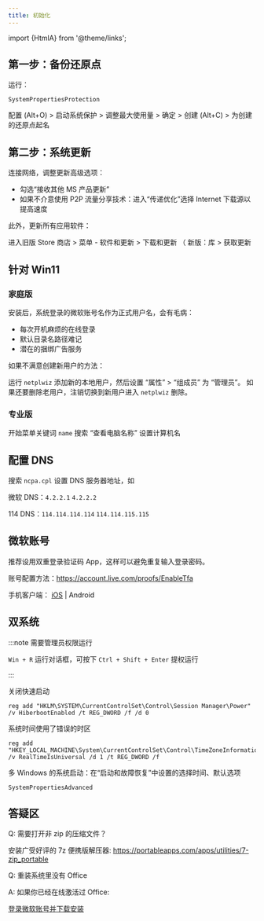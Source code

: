 ```yaml
---
title: 初始化
---
```


import {HtmlA} from '@theme/links';

## 第一步：备份还原点

运行：

    SystemPropertiesProtection

配置 (Alt+O) > 启动系统保护 > 调整最大使用量 > 确定 > 创建 (Alt+C) > 为创建的还原点起名

## 第二步：系统更新

连接网络，调整<HtmlA href="ms-settings:windowsupdate-options">更新高级选项</HtmlA>：

- 勾选“接收其他 MS 产品更新”
- 如果不介意使用 P2P 流量分享技术：进入“传递优化”选择 Internet 下载源以提高速度

此外，更新所有应用软件：

进入旧版 Store 商店 > 菜单 - 软件和更新  > 下载和更新
（ 新版：库 > 获取更新

 <div className="alert alert--secondary" role="alert">

## 针对 Win11

### 家庭版

安装后，系统登录的微软账号名作为正式用户名，会有毛病：

- 每次开机麻烦的在线登录
- 默认目录名路径难记
- 潜在的捆绑广告服务

如果不满意创建新用户的方法：

运行 `netplwiz` 添加新的本地用户，然后设置 “属性” > “组成员” 为 “管理员”。
如果还要删除老用户，注销切换到新用户进入 `netplwiz` 删除。

### 专业版

开始菜单关键词 `name` 搜索 “查看电脑名称” 设置计算机名

</div>

## 配置 DNS

搜索 `ncpa.cpl` 设置 DNS 服务器地址，如

微软 DNS：`4.2.2.1` `4.2.2.2`

114 DNS：`114.114.114.114` `114.114.115.115`

## 微软账号

推荐设用双重登录验证码 App，这样可以避免重复输入登录密码。

账号配置方法：https://account.live.com/proofs/EnableTfa

手机客户端：
[iOS](https://apps.apple.com/cn/app/microsoft-authenticator/id983156458)
| Android

## 双系统

:::note 需要管理员权限运行

`Win + R` 运行对话框，可按下 `Ctrl + Shift + Enter` 提权运行

:::

关闭快速启动

    reg add "HKLM\SYSTEM\CurrentControlSet\Control\Session Manager\Power" /v HiberbootEnabled /t REG_DWORD /f /d 0

系统时间使用了错误的时区

    reg add "HKEY_LOCAL_MACHINE\System\CurrentControlSet\Control\TimeZoneInformation" /v RealTimeIsUniversal /d 1 /t REG_DWORD /f

多 Windows 的系统启动：在“启动和故障恢复”中设置的选择时间、默认选项

    SystemPropertiesAdvanced

## 答疑区

Q: 需要打开非 zip 的压缩文件？

安装广受好评的 7z 便携版解压器: https://portableapps.com/apps/utilities/7-zip_portable

Q: 重装系统里没有 Office

A: 如果你已经在线激活过 Office:

<a className="button button--lg button--primary" href="https://account.microsoft.com/services#:~:text=%E5%B7%B2%E8%B4%AD%E4%B9%B0%E7%9A%84%E4%BA%A7%E5%93%81" target="_blank">登录微软账号并下载安装</a>
